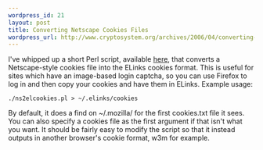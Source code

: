 ```yaml
--- 
wordpress_id: 21
layout: post
title: Converting Netscape Cookies Files
wordpress_url: http://www.cryptosystem.org/archives/2006/04/converting-netscape-cookies-files/
---
```

I've whipped up a short Perl script, available [here](http://cryptosystem.org/projects/ns2elcookies/ns2elcookies.pl), that converts a Netscape-style cookies file into the ELinks cookies format. This is useful for sites which have an image-based login captcha, so you can use Firefox to log in and then copy your cookies and have them in ELinks. Example usage:

    ./ns2elcookies.pl > ~/.elinks/cookies

By default, it does a find on ~/.mozilla/ for the first cookies.txt file it sees. You can also specify a cookies file as the first argument if that isn't what you want. It should be fairly easy to modify the script so that it instead outputs in another browser's cookie format, w3m for example.
